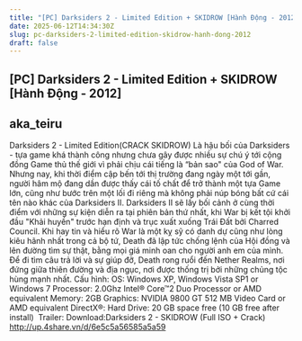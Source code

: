 ```yaml
---
title: "[PC] Darksiders 2 - Limited Edition + SKIDROW [Hành Động - 2012]"
date: 2025-06-12T14:34:30Z
slug: pc-darksiders-2-limited-edition-skidrow-hanh-dong-2012
draft: false
---
```


## [PC] Darksiders 2 - Limited Edition + SKIDROW [Hành Động - 2012]

## aka_teiru

Darksiders 2 - Limited Edition​(CRACK SKIDROW)​​ ​Là hậu bối của Darksiders - tựa game khá thành công nhưng chưa gây được nhiều sự chú ý tới cộng đồng Game thủ thế giới vì phải chịu cái tiếng là “bản sao" của God of War. Nhưng nay, khi thời điểm cập bến tới thị trường đang ngày một tới gần, người hâm mộ đang dần được thấy cái tố chất để trở thành một tựa Game lớn, cũng như bước trên một lối đi riêng mà không phải núp bóng bất cứ cái tên nào khác của Darksiders II.
Darksiders II sẽ lấy bối cảnh ở cùng thời điểm với những sự kiện diễn ra tại phiên bản thứ nhất, khi War bị kết tội khởi đầu "Khải huyền" trước hạn định và trục xuất xuống Trái Đất bởi Charred Council. Khi hay tin và hiểu rõ War là một kỵ sỹ có danh dự cũng như lòng kiêu hãnh nhất trong cả bộ tứ, Death đã lập tức chống lệnh của Hội đồng và lên đường tìm sự thật, bằng mọi giá minh oan cho người anh em của mình. Để đi tìm câu trả lời và sự giúp đỡ, Death rong ruổi đến Nether Realms, nơi đứng giữa thiên đường và địa ngục, nơi được thống trị bởi những chủng tộc hùng mạnh nhất.
Cấu hình:
OS: Windows XP, Windows Vista SP1 or Windows 7
Processor: 2.0Ghz Intel® Core™2 Duo Processor or AMD equivalent
Memory: 2GB
Graphics: NVIDIA 9800 GT 512 MB Video Card or AMD equivalent
DirectX®:
Hard Drive: 20 GB space free (10 GB free after install)
​​​​ ​Trailer:​​ ​Download:​Darksiders 2 - SKIDROW (Full ISO + Crack)
http://up.4share.vn/d/6e5c5a56585a5a59
 ​ ​ ​